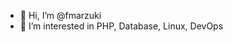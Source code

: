- 👋 Hi, I’m @fmarzuki
- 👀 I’m interested in PHP, Database, Linux, DevOps

<!---
fmarzuki/fmarzuki is a ✨ special ✨ repository because its `README.md` (this file) appears on your GitHub profile.
You can click the Preview link to take a look at your changes.
--->
